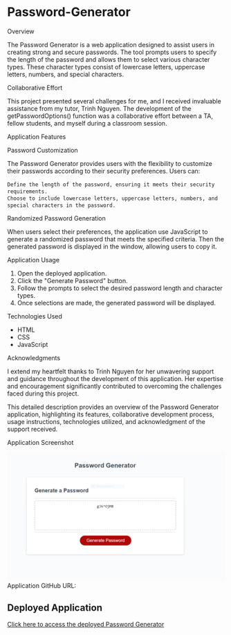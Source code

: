 # Password-Generator

Overview

The Password Generator is a web application designed to assist users in creating strong and secure passwords. The tool prompts users to specify the length of the password and allows them to select various character types. These character types consist of lowercase letters, uppercase letters, numbers, and special characters.

Collaborative Effort

This project presented several challenges for me, and I received invaluable assistance from my tutor, Trinh Nguyen. 
The development of the getPasswordOptions() function was a collaborative effort between a TA, fellow students, and myself during a classroom session. 

Application Features

Password Customization

The Password Generator provides users with the flexibility to customize their passwords according to their security preferences. Users can:

    Define the length of the password, ensuring it meets their security requirements.
    Choose to include lowercase letters, uppercase letters, numbers, and special characters in the password.

Randomized Password Generation

When users select their preferences, the application use JavaScript to generate a randomized password that meets the specified criteria. Then the generated password is displayed in the window, allowing users to copy it.

Application Usage

1. Open the deployed application.
2. Click the "Generate Password" button.
3. Follow the prompts to select the desired password length and character types.
4. Once selections are made, the generated password will be displayed.

Technologies Used

- HTML
- CSS
- JavaScript

Acknowledgments

I extend my heartfelt thanks to Trinh Nguyen for her unwavering support and guidance throughout the development of this application. Her expertise and encouragement significantly contributed to overcoming the challenges faced during this project.

This detailed description provides an overview of the Password Generator application, highlighting its features, collaborative development process, usage instructions, technologies utilized, and acknowledgment of the support received.

Application Screenshot

![Password Generator Screenshot](./assets/Capture.PNG)
Application GitHub URL: 
## Deployed Application

[Click here to access the deployed Password Generator](https://your-deployed-url.com)
